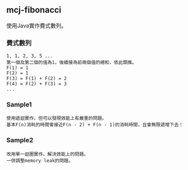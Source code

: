 ## mcj-fibonacci
使用Java實作費式數列。
### 費式數列
```
1, 1, 2, 3, 5 ...
第一個及第二個的值為1，後續接為前兩個值的總和，依此類推。
F(1) = 1
F(2) = 1
F(3) = F(1) + F(2) = 2
F(4) = F(2) + F(3) = 3
...
```
### Sample1
```
使用遞迴實作，但可以發現效能上有嚴重的問題。
基本F(n)消耗的時間會接近F(n - 2) + F(n - 1)的消耗時間，且會無限遞增下去！
```
### Sample2
```
改用單一迴圈實作，解決效能上的問題。
一併調整memory leak的問題。
```
